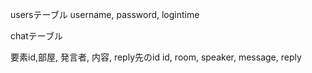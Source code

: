 usersテーブル
username, password, logintime


chatテーブル

要素id,部屋, 発言者, 内容, reply先のid
id, room, speaker, message, reply
